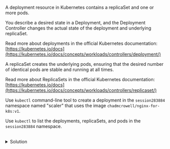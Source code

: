 A deployment resource in Kubernetes contains a replicaSet and one or more pods.

You describe a desired state in a Deployment, and the Deployment Controller changes the actual state of the deployment and underlying replicaSet.

Read more about deployments in the official Kubernetes documentation: [https://kubernetes.io/docs](https://kubernetes.io/docs/concepts/workloads/controllers/deployment/)

A replicaSet creates the underlying pods, ensuring that the desired number of identical pods are stable and running at all times.

Read more about ReplicaSets in the official Kubernetes documentation: [https://kubernetes.io/docs](https://kubernetes.io/docs/concepts/workloads/controllers/replicaset/)

Use `kubectl` command-line tool to create a deployment in the `session283884` namespace named "scaler" that uses the image `chadmcrowell/nginx-for-k8s:v1`.

Use `kubectl` to list the deployments, replicaSets, and pods in the `session283884` namespace.

<br>
<details><summary>Solution</summary>
<br>

Create a deployment named "scaler" that uses the image `chadmcrowell/nginx-for-k8s:v1`
```bash
k -n session283884 create deploy nginx-for-k8s --image chadmcrowell/nginx-for-k8s:v1
```{{exec}}

List the deployments in the default namespace
```bash
k -n session283884 get deploy,rs,po
```{{exec}}

> **OPTIONAL:** Create a NodePort service that exposes the "scaler" deployment
```bash
k -n session283884 expose deploy nginx-for-k8s --port 80 --type NodePort
```{{exec}}

</details>